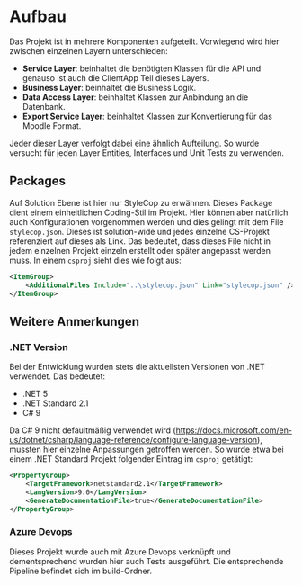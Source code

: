 # Aufbau

Das Projekt ist in mehrere Komponenten aufgeteilt. Vorwiegend wird hier zwischen einzelnen Layern unterschieden:

* **Service Layer**: beinhaltet die benötigten Klassen für die API und genauso ist auch die ClientApp Teil dieses Layers.
* **Business Layer**: beinhaltet die Business Logik.
* **Data Access Layer**: beinhaltet Klassen zur Anbindung an die Datenbank.
* **Export Service Layer**: beinhaltet Klassen zur Konvertierung für das Moodle Format.

Jeder dieser Layer verfolgt dabei eine ähnlich Aufteilung. So wurde versucht für jeden Layer Entities, Interfaces und Unit Tests zu verwenden.

## Packages

Auf Solution Ebene ist hier nur StyleCop zu erwähnen. Dieses Package dient einem einheitlichen Coding-Stil im Projekt. Hier können aber natürlich auch Konfigurationen vorgenommen werden und dies gelingt mit dem File `stylecop.json`. Dieses ist solution-wide und jedes einzelne CS-Projekt referenziert auf dieses als Link. Das bedeutet, dass dieses File nicht in jedem einzelnen Projekt einzeln erstellt oder später angepasst werden muss. In einem `csproj` sieht dies wie folgt aus:

```xml
<ItemGroup>
    <AdditionalFiles Include="..\stylecop.json" Link="stylecop.json" />
</ItemGroup>
```

## Weitere Anmerkungen

### .NET Version

Bei der Entwicklung wurden stets die aktuellsten Versionen von .NET verwendet. Das bedeutet:

* .NET 5
* .NET Standard 2.1
* C# 9

Da C# 9 nicht defaultmäßig verwendet wird (<https://docs.microsoft.com/en-us/dotnet/csharp/language-reference/configure-language-version>), mussten hier einzelne Anpassungen getroffen werden. So wurde etwa bei einem .NET Standard Projekt folgender Eintrag im `csproj` getätigt:

```xml
<PropertyGroup>
    <TargetFramework>netstandard2.1</TargetFramework>
    <LangVersion>9.0</LangVersion>
    <GenerateDocumentationFile>true</GenerateDocumentationFile>
</PropertyGroup>
```

### Azure Devops

Dieses Projekt wurde auch mit Azure Devops verknüpft und dementsprechend wurden hier auch Tests ausgeführt. Die entsprechende Pipeline befindet sich im build-Ordner.
